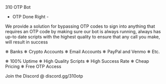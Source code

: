    310 OTP Bot
- OTP Done Right -

We provide a solution for bypassing OTP codes to sign into anything that requires an OTP code
by making sure our bot is always running, always has up-to date scripts with the highest quality
to ensure that any call you make, will result in success

❄ Banks
❄ Crypto Accounts
❄ Email Accounts
❄ PayPal and Venmo
❄ Etc.

❄ 100% Uptime
❄ High Quality Scripts
❄ High Success Rate
❄ Cheap Pricing
❄ Free OTP Access

Join the Discord @ discord.gg/310otp
